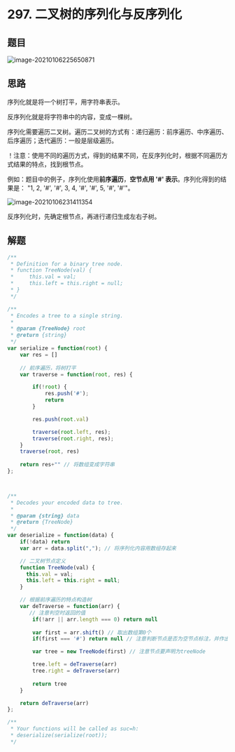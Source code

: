 

# 297. 二叉树的序列化与反序列化

## 题目

![image-20210106225650871](D:\学习\github\leetcode-js\二叉树\img\image-20210106225650871.png)

## 思路

序列化就是将一个树打平，用字符串表示。

反序列化就是将字符串中的内容，变成一棵树。

序列化需要遍历二叉树。遍历二叉树的方式有：递归遍历：前序遍历、中序遍历、后序遍历；迭代遍历：一般是层级遍历。



！注意：使用不同的遍历方式，得到的结果不同，在反序列化时，根据不同遍历方式结果的特点，找到根节点。

例如：题目中的例子，序列化使用**前序遍历**，**空节点用 '#' 表示**。序列化得到的结果是： "1, 2, '#', '#', 3, 4, '#', '#', 5, '#', '#'"。



![image-20210106231411354](D:\学习\github\leetcode-js\二叉树\img\image-20210106231411354.png)

反序列化时，先确定根节点，再进行递归生成左右子树。



## 解题



```javascript
/**
 * Definition for a binary tree node.
 * function TreeNode(val) {
 *     this.val = val;
 *     this.left = this.right = null;
 * }
 */

/**
 * Encodes a tree to a single string.
 *
 * @param {TreeNode} root
 * @return {string}
 */
var serialize = function(root) {
    var res = []
    
    // 前序遍历，将树打平
    var traverse = function(root, res) {

        if(!root) {
            res.push('#');
            return 
        }

        res.push(root.val)

        traverse(root.left, res);
        traverse(root.right, res);
    }
    traverse(root, res)
    
    return res+"" // 将数组变成字符串
};



/**
 * Decodes your encoded data to tree.
 *
 * @param {string} data
 * @return {TreeNode}
 */
var deserialize = function(data) {
    if(!data) return 
    var arr = data.split(","); // 将序列化内容用数组存起来

    // 二叉树节点定义
    function TreeNode(val) {
      this.val = val;
      this.left = this.right = null;
    }

    // 根据前序遍历的特点构造树
    var deTraverse = function(arr) {
       // 注意判空时返回的值
        if(!arr || arr.length === 0) return null
        
        var first = arr.shift() // 取出数组第0个
        if(first === '#') return null // 注意判断节点是否为空节点标注，并作出处理

        var tree = new TreeNode(first) // 注意节点要声明为treeNode

        tree.left = deTraverse(arr)
        tree.right = deTraverse(arr)
        
        return tree
    }

    return deTraverse(arr)
};

/**
 * Your functions will be called as suc=h:
 * deserialize(serialize(root));
 */
```

